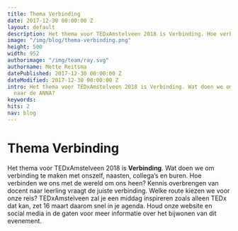 ```yaml
---
title: Thema Verbinding
date: 2017-12-30 00:00:00 Z
layout: default
description: Het thema voor TEDxAmstelveen 2018 is Verbinding. Hoe verbinden we ons met de wereld om ons heen?
image: "/img/blog/thema-verbinding.png"
height: 500
width: 952
authorimage: "/img/team/ray.svg"
authorname: Mette Reitsma
datePublished: 2017-12-30 00:00:00 Z
dateModified: 2017-12-30 00:00:00 Z
intro: Het thema voor TEDxAmstelveen 2018 is Verbinding. Wat doen we om verbinding te maken met onszelf, naasten, collega’s en buren. Hoe verbinden we ons met de wereld om ons heen?
  naar de ANNA?
keywords:
hits: 2
nav: blog
---
```


# Thema Verbinding

<a href="{{site.url}}{{page.url}}" title="{{ page.title }}"><amp-img noloading width="100" height="100" alt="{{ page.title }}" layout="responsive" src="{{site.url}}{{ page.image }}" class="photo pull-left"></amp-img></a>

Het thema voor TEDxAmstelveen 2018 is **Verbinding**. Wat doen we om verbinding te maken met onszelf, naasten, collega’s en buren. Hoe verbinden we ons met de wereld om ons heen? Kennis overbrengen van docent naar leerling vraagt de juiste verbinding. Welke route kiezen we voor onze reis? TEDxAmstelveen zal je een middag inspireren zoals alleen TEDx dat kan, zet 16 maart daarom snel in je agenda. Houd onze website en social media in de gaten voor meer informatie over het bijwonen van dit evenement.
